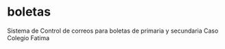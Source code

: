 # boletas

Sistema de Control de correos para boletas de primaria y secundaria 
Caso Colegio Fatima
